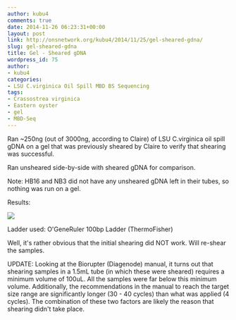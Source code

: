 ```yaml
---
author: kubu4
comments: true
date: 2014-11-26 06:23:31+00:00
layout: post
link: http://onsnetwork.org/kubu4/2014/11/25/gel-sheared-gdna/
slug: gel-sheared-gdna
title: Gel - Sheared gDNA
wordpress_id: 75
author:
- kubu4
categories:
- LSU C.virginica Oil Spill MBD BS Sequencing
tags:
- Crassostrea virginica
- Eastern oyster
- gel
- MBD-Seq
---
```


Ran ~250ng (out of 3000ng, according to Claire) of LSU C.virginica oil spill gDNA on a gel that was previously sheared by Claire to verify that shearing was successful.

Ran unsheared side-by-side with sheared gDNA for comparison.

Note: HB16 and NB3 did not have any unsheared gDNA left in their tubes, so nothing was run on a gel.

Results:

![](http://eagle.fish.washington.edu/Arabidopsis/20141125_-_LSU_Claire_Sheared.png)

Ladder used: O'GeneRuler 100bp Ladder (ThermoFisher)

Well, it's rather obvious that the initial shearing did NOT work. Will re-shear the samples.

UPDATE: Looking at the Biorupter (Diagenode) manual, it turns out that shearing samples in a 1.5mL tube (in which these were sheared) requires a minimum volume of 100uL. All the samples were far below this minimum volume. Additionally, the recommendations in the manual to reach the target size range are significantly longer (30 - 40 cycles) than what was applied (4 cycles). The combination of these two factors are likely the reason that shearing didn't take place.
